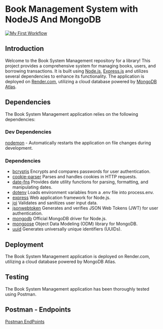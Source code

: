 # Book Management System with NodeJS And MongoDB

[![My First Workflow](https://github.com/davidmillan5/Book_System_Management/actions/workflows/main.yml/badge.svg)](https://github.com/davidmillan5/Book_System_Management/actions/workflows/main.yml)

## Introduction

Welcome to the Book System Management repository for a library! This project provides a comprehensive system for managing books, users, and borrowing transactions. It is built using [Node.js](https://nodejs.dev/en/), [Express.js](https://expressjs.com/) and utilizes several dependencies to enhance its functionality. The application is deployed on [Render.com](https://render.com/), utilizing a cloud database powered by [MongoDB Atlas](https://www.mongodb.com/atlas/database).

## Dependencies

The Book System Management application relies on the following dependencies:

### Dev Dependencies

[nodemon](https://nodemon.io/) - Automatically restarts the application on file changes during development.

### Dependencies

- [bcryptjs](https://github.com/dcodeIO/bcrypt.js#readme) Encrypts and compares passwords for user authentication.
- [cookie-parser](https://github.com/expressjs/cookie-parser#readme) Parses and handles cookies in HTTP requests.
- [date-fns](https://github.com/date-fns/date-fns#readme) Provides date utility functions for parsing, formatting, and manipulating dates.
- [dotenv](https://github.com/motdotla/dotenv#readme) Loads environment variables from a .env file into process.env.
- [express](https://expressjs.com/) Web application framework for Node.js.
- [joi](https://joi.dev/api/?v=17.9.1) Validates and sanitizes user input data.
- [jsonwebtoken](https://github.com/auth0/node-jsonwebtoken#readme) Generates and verifies JSON Web Tokens (JWT) for user authentication.
- [mongodb](https://www.mongodb.com/cloud/atlas/register) Official MongoDB driver for Node.js.
- [mongoose](https://mongoosejs.com/docs/index.html) Object Data Modeling (ODM) library for MongoDB.
- [uuid](https://github.com/uuidjs/uuid#readme) Generates universally unique identifiers (UUIDs).

## Deployment

The Book System Management application is deployed on Render.com, utilizing a cloud database powered by MongoDB Atlas.

## Testing

The Book System Management application has been thoroughly tested using Postman.

## Postman - Endpoints

[Postman EndPoints](https://documenter.getpostman.com/view/24562678/2s93sgVVD1#5a06d053-f6bc-4ea9-8cd2-6375d3fe9cc9)
